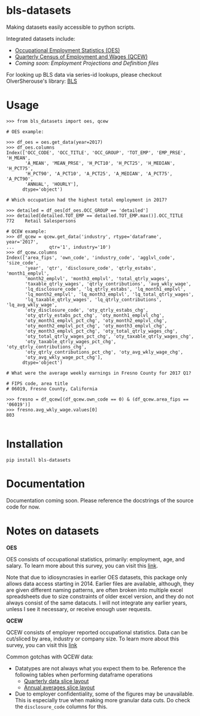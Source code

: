 # bls-datasets
Making datasets easily accessible to python scripts.



Integrated datasets include:
- [Occupational Employment Statistics (OES)](https://www.bls.gov/oes/)
- [Quarterly Census of Employment and Wages (QCEW)](https://www.bls.gov/cew/)
- *Coming soon: Employment Projections and Definition files*

For looking up BLS data via series-id lookups, please checkout OlverSherouse's library: [BLS](https://github.com/OliverSherouse/bls)
# Usage

```
>>> from bls_datasets import oes, qcew

# OES example:

>>> df_oes = oes.get_data(year=2017)
>>> df_oes.columns
Index(['OCC_CODE', 'OCC_TITLE', 'OCC_GROUP', 'TOT_EMP', 'EMP_PRSE', 'H_MEAN',
       'A_MEAN', 'MEAN_PRSE', 'H_PCT10', 'H_PCT25', 'H_MEDIAN', 'H_PCT75',
       'H_PCT90', 'A_PCT10', 'A_PCT25', 'A_MEDIAN', 'A_PCT75', 'A_PCT90',
       'ANNUAL', 'HOURLY'],
      dtype='object')

# Which occupation had the highest total employment in 2017?

>>> detailed = df_oes[df_oes.OCC_GROUP == 'detailed']
>>> detailed[detailed.TOT_EMP == detailed.TOT_EMP.max()].OCC_TITLE
772    Retail Salespersons

# QCEW example:
>>> df_qcew = qcew.get_data('industry', rtype='dataframe', year='2017',
...             qtr='1', industry='10')
>>> df_qcew.columns
Index(['area_fips', 'own_code', 'industry_code', 'agglvl_code', 'size_code',
       'year', 'qtr', 'disclosure_code', 'qtrly_estabs', 'month1_emplvl',
       'month2_emplvl', 'month3_emplvl', 'total_qtrly_wages',
       'taxable_qtrly_wages', 'qtrly_contributions', 'avg_wkly_wage',
       'lq_disclosure_code', 'lq_qtrly_estabs', 'lq_month1_emplvl',
       'lq_month2_emplvl', 'lq_month3_emplvl', 'lq_total_qtrly_wages',
       'lq_taxable_qtrly_wages', 'lq_qtrly_contributions', 'lq_avg_wkly_wage',
       'oty_disclosure_code', 'oty_qtrly_estabs_chg',
       'oty_qtrly_estabs_pct_chg', 'oty_month1_emplvl_chg',
       'oty_month1_emplvl_pct_chg', 'oty_month2_emplvl_chg',
       'oty_month2_emplvl_pct_chg', 'oty_month3_emplvl_chg',
       'oty_month3_emplvl_pct_chg', 'oty_total_qtrly_wages_chg',
       'oty_total_qtrly_wages_pct_chg', 'oty_taxable_qtrly_wages_chg',
       'oty_taxable_qtrly_wages_pct_chg', 'oty_qtrly_contributions_chg',
       'oty_qtrly_contributions_pct_chg', 'oty_avg_wkly_wage_chg',
       'oty_avg_wkly_wage_pct_chg'],
      dtype='object')

# What were the average weekly earnings in Fresno County for 2017 Q1?

# FIPS code, area title
# 06019, Fresno County, California

>>> fresno = df_qcew[(df_qcew.own_code == 0) & (df_qcew.area_fips == '06019')]
>>> fresno.avg_wkly_wage.values[0]
803


```

# Installation
`pip install bls-datasets`

# Documentation
Documentation coming soon. Please reference the docstrings of the source code for now.


# Notes on datasets


**OES**

OES consists of occupational statistics, primarily: employment, age, and salary. To learn more about this survey, you can visit this [link](https://www.bls.gov/oes/oes_emp.htm).

Note that due to idiosyncrasies in earlier OES datasets, this package only allows data access starting in 2014. Earlier files are available, although, they are given different naming patterns, are often broken into multiple excel spreadsheets due to size constraints of older excel version, and they do not always consist of the same datacuts. I will not integrate any earlier years, unless I see it necessary, or receive enough user requests.

**QCEW**

QCEW consists of employer reported occupational statistics. Data can be cut/sliced by area, industry or company size. To learn more about this survey, you can visit this [link](https://www.bls.gov/cew/)


Common gotchas with QCEW data:
- Datatypes are not always what you expect them to be. Reference the following tables when performing dataframe operations
  - [Quarterly data slice layout](https://data.bls.gov/cew/doc/access/csv_data_slices.htm##QTR_LAYOUT)
  - [Annual averages slice layout](https://data.bls.gov/cew/doc/access/csv_data_slices.htm##ANNUAL_LAYOUT)
- Due to employer confidentiality, some of the figures may be unavailable. This is especially true when making more granular data cuts. Do check the `disclosure_code` columns for this.
